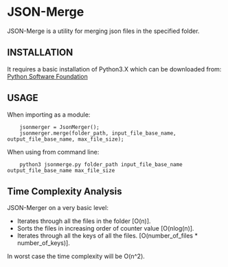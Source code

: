 # JSON-Merge
JSON-Merge is a utility for merging json files in the specified folder.

## INSTALLATION
It requires a basic installation of Python3.X which can be downloaded from:
[Python Software Foundation](https://www.python.org/downloads/)

## USAGE
When importing as a module:
```
    jsonmerger = JsonMerger();
    jsonmerger.merge(folder_path, input_file_base_name, output_file_base_name, max_file_size);
```

When using from command line:
```
    python3 jsonmerge.py folder_path input_file_base_name output_file_base_name max_file_size
```

## Time Complexity Analysis
JSON-Merger on a very basic level:
+ Iterates through all the files in the folder [O(n)].
+ Sorts the files in increasing order of counter value [O(nlog(n)].
+ Iterates through all the keys of all the files. [O(number_of_files * number_of_keys)].

In worst case the time complexity will be O(n^2).
